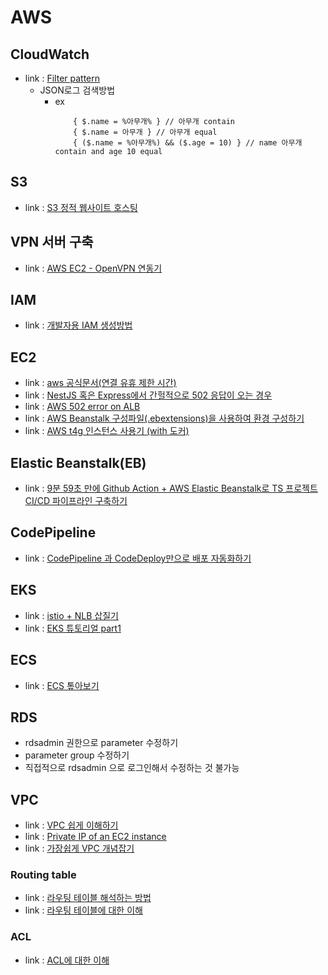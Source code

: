 # AWS

## CloudWatch
- link : [Filter pattern](https://docs.aws.amazon.com/AmazonCloudWatch/latest/logs/FilterAndPatternSyntax.html#matching-terms-events)
    - JSON로그 검색방법
        - ex
            ```
                { $.name = %아무개% } // 아무개 contain
                { $.name = 아무개 } // 아무개 equal
                { ($.name = %아무개%) && ($.age = 10) } // name 아무개 contain and age 10 equal
            ```

## S3
- link : [S3 정적 웹사이트 호스팅](https://inpa.tistory.com/entry/AWS-%F0%9F%93%9A-S3-%EC%A0%95%EC%A0%81-%EC%9B%B9-%EC%82%AC%EC%9D%B4%ED%8A%B8-%ED%98%B8%EC%8A%A4%ED%8C%85-%EB%8F%84%EB%A9%94%EC%9D%B8-%EC%84%A4%EC%A0%95Route-53)

## VPN 서버 구축
- link : [AWS EC2 - OpenVPN 연동기](https://elishaz.tistory.com/280)

## IAM
- link : [개발자용 IAM 생성방법](https://ncookie21.tistory.com/18)

## EC2
- link : [aws 공식문서(연결 유휴 제한 시간)](https://docs.aws.amazon.com/ko_kr/elasticloadbalancing/latest/application/application-load-balancers.html#connection-idle-timeout)
- link : [NestJS 혹은 Express에서 간헐적으로 502 응답이 오는 경우](https://velog.io/@dramatic/NestJS-%ED%98%B9%EC%9D%80-Express%EC%97%90%EC%84%9C-%EA%B0%84%ED%97%90%EC%A0%81%EC%9C%BC%EB%A1%9C-502-%EC%9D%91%EB%8B%B5%EC%9D%B4-%EC%98%A4%EB%8A%94-%EA%B2%BD%EC%9A%B0)
- link : [AWS 502 error on ALB](https://ivorycirrus.github.io/TIL/aws-alb-502-bad-gateway/)
- link : [AWS Beanstalk 구성파일(.ebextensions)을 사용하여 환경 구성하기](https://ibks-platform.tistory.com/174)
- link : [AWS t4g 인스턴스 사용기 (with 도커)](https://velog.io/@infl_veggie/AWS-t4g-%EC%9D%B8%EC%8A%A4%ED%84%B4%EC%8A%A4-%EC%82%AC%EC%9A%A9%EA%B8%B0-with-%EB%8F%84%EC%BB%A4)

## Elastic Beanstalk(EB)
- link : [9분 59초 만에 Github Action + AWS Elastic Beanstalk로 TS 프로젝트 CI/CD 파이프라인 구축하기](https://bluayer.com/46)

## CodePipeline
- link : [CodePipeline 과 CodeDeploy만으로 배포 자동화하기](https://senticoding.tistory.com/93)

## EKS
- link : [istio + NLB 삽질기](https://www.clud.me/11354dd3-48f3-454d-917f-eca8d975e034)
- link : [EKS 튜토리얼 part1](https://cwal.tistory.com/33)

## ECS
- link : [ECS 톺아보기](https://blog.doctor-cha.com/ecs-in-depth#gijon-inpeura-guseong)

## RDS
- rdsadmin 권한으로 parameter 수정하기
- parameter group 수정하기
- 직접적으로 rdsadmin 으로 로그인해서 수정하는 것 불가능

## VPC
- link : [VPC 쉽게 이해하기](https://aws-hyoh.tistory.com/53)
- link : [Private IP of an EC2 instance](https://stackoverflow.com/questions/53180107/private-ip-of-an-ec2-instance)
- link : [가장쉽게 VPC 개념잡기](https://medium.com/harrythegreat/aws-%EA%B0%80%EC%9E%A5%EC%89%BD%EA%B2%8C-vpc-%EA%B0%9C%EB%85%90%EC%9E%A1%EA%B8%B0-71eef95a7098)

### Routing table
- link : [라우팅 테이블 해석하는 방법](https://stevenjsmin.tistory.com/m/195)
- link : [라우팅 테이블에 대한 이해](https://codemonkyu.tistory.com/entry/AWS-VPC-%EC%8B%9C%EC%9E%91%ED%95%98%EA%B8%B0-23)

### ACL
- link : [ACL에 대한 이해](https://rachel0115.tistory.com/entry/AWS-%EB%84%A4%ED%8A%B8%EC%9B%8C%ED%81%AC-ACL-%EC%A0%81%EC%9A%A9%ED%95%98%EA%B8%B0-NACL)